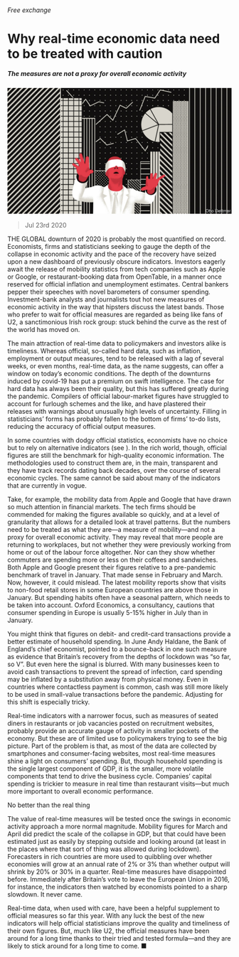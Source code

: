 ###### Free exchange

# Why real-time economic data need to be treated with caution 

##### The measures are not a proxy for overall economic activity 

![image](images/20200725_FND000_0.jpg) 

> Jul 23rd 2020 

THE GLOBAL downturn of 2020 is probably the most quantified on record. Economists, firms and statisticians seeking to gauge the depth of the collapse in economic activity and the pace of the recovery have seized upon a new dashboard of previously obscure indicators. Investors eagerly await the release of mobility statistics from tech companies such as Apple or Google, or restaurant-booking data from OpenTable, in a manner once reserved for official inflation and unemployment estimates. Central bankers pepper their speeches with novel barometers of consumer spending. Investment-bank analysts and journalists tout hot new measures of economic activity in the way that hipsters discuss the latest bands. Those who prefer to wait for official measures are regarded as being like fans of U2, a sanctimonious Irish rock group: stuck behind the curve as the rest of the world has moved on.

The main attraction of real-time data to policymakers and investors alike is timeliness. Whereas official, so-called hard data, such as inflation, employment or output measures, tend to be released with a lag of several weeks, or even months, real-time data, as the name suggests, can offer a window on today’s economic conditions. The depth of the downturns induced by covid-19 has put a premium on swift intelligence. The case for hard data has always been their quality, but this has suffered greatly during the pandemic. Compilers of official labour-market figures have struggled to account for furlough schemes and the like, and have plastered their releases with warnings about unusually high levels of uncertainty. Filling in statisticians’ forms has probably fallen to the bottom of firms’ to-do lists, reducing the accuracy of official output measures.


In some countries with dodgy official statistics, economists have no choice but to rely on alternative indicators (see ). In the rich world, though, official figures are still the benchmark for high-quality economic information. The methodologies used to construct them are, in the main, transparent and they have track records dating back decades, over the course of several economic cycles. The same cannot be said about many of the indicators that are currently in vogue.

Take, for example, the mobility data from Apple and Google that have drawn so much attention in financial markets. The tech firms should be commended for making the figures available so quickly, and at a level of granularity that allows for a detailed look at travel patterns. But the numbers need to be treated as what they are—a measure of mobility—and not a proxy for overall economic activity. They may reveal that more people are returning to workplaces, but not whether they were previously working from home or out of the labour force altogether. Nor can they show whether commuters are spending more or less on their coffees and sandwiches. Both Apple and Google present their figures relative to a pre-pandemic benchmark of travel in January. That made sense in February and March. Now, however, it could mislead. The latest mobility reports show that visits to non-food retail stores in some European countries are above those in January. But spending habits often have a seasonal pattern, which needs to be taken into account. Oxford Economics, a consultancy, cautions that consumer spending in Europe is usually 5-15% higher in July than in January.

You might think that figures on debit- and credit-card transactions provide a better estimate of household spending. In June Andy Haldane, the Bank of England’s chief economist, pointed to a bounce-back in one such measure as evidence that Britain’s recovery from the depths of lockdown was “so far, so V”. But even here the signal is blurred. With many businesses keen to avoid cash transactions to prevent the spread of infection, card spending may be inflated by a substitution away from physical money. Even in countries where contactless payment is common, cash was still more likely to be used in small-value transactions before the pandemic. Adjusting for this shift is especially tricky.

Real-time indicators with a narrower focus, such as measures of seated diners in restaurants or job vacancies posted on recruitment websites, probably provide an accurate gauge of activity in smaller pockets of the economy. But these are of limited use to policymakers trying to see the big picture. Part of the problem is that, as most of the data are collected by smartphones and consumer-facing websites, most real-time measures shine a light on consumers’ spending. But, though household spending is the single largest component of GDP, it is the smaller, more volatile components that tend to drive the business cycle. Companies’ capital spending is trickier to measure in real time than restaurant visits—but much more important to overall economic performance.

No better than the real thing

The value of real-time measures will be tested once the swings in economic activity approach a more normal magnitude. Mobility figures for March and April did predict the scale of the collapse in GDP, but that could have been estimated just as easily by stepping outside and looking around (at least in the places where that sort of thing was allowed during lockdown). Forecasters in rich countries are more used to quibbling over whether economies will grow at an annual rate of 2% or 3% than whether output will shrink by 20% or 30% in a quarter. Real-time measures have disappointed before. Immediately after Britain’s vote to leave the European Union in 2016, for instance, the indicators then watched by economists pointed to a sharp slowdown. It never came.

Real-time data, when used with care, have been a helpful supplement to official measures so far this year. With any luck the best of the new indicators will help official statisticians improve the quality and timeliness of their own figures. But, much like U2, the official measures have been around for a long time thanks to their tried and tested formula—and they are likely to stick around for a long time to come. ■

